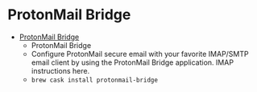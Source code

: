 # ProtonMail Bridge
- [ProtonMail Bridge](https://protonmail.com/bridge/)
  -  ProtonMail Bridge
  - Configure ProtonMail secure email with your favorite IMAP/SMTP email client by using the ProtonMail Bridge application. IMAP instructions here.
  - `brew cask install protonmail-bridge`
